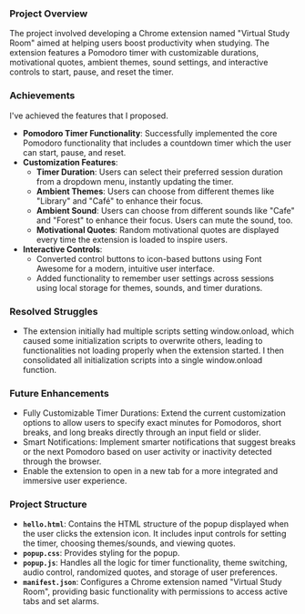 
### Project Overview

The project involved developing a Chrome extension named "Virtual Study Room" aimed at helping users boost productivity when studying. The extension features a Pomodoro timer with customizable durations, motivational quotes, ambient themes, sound settings, and interactive controls to start, pause, and reset the timer.

### Achievements
I've achieved the features that I proposed.

- **Pomodoro Timer Functionality**: Successfully implemented the core Pomodoro functionality that includes a countdown timer which the user can start, pause, and reset.
- **Customization Features**:
  - **Timer Duration**: Users can select their preferred session duration from a dropdown menu, instantly updating the timer.
  - **Ambient Themes**: Users can choose from different themes like "Library" and "Café" to enhance their focus.
  - **Ambient Sound**: Users can choose from different sounds like "Cafe" and "Forest" to enhance their focus. Users can mute the sound, too.
  - **Motivational Quotes**: Random motivational quotes are displayed every time the extension is loaded to inspire users.
- **Interactive Controls**:
  - Converted control buttons to icon-based buttons using Font Awesome for a modern, intuitive user interface.
  - Added functionality to remember user settings across sessions using local storage for themes, sounds, and timer durations.

### Resolved Struggles

- The extension initially had multiple scripts setting window.onload, which caused some initialization scripts to overwrite others, leading to functionalities not loading properly when the extension started. I then consolidated all initialization scripts into a single window.onload function.

### Future Enhancements

- Fully Customizable Timer Durations: Extend the current customization options to allow users to specify exact minutes for Pomodoros, short breaks, and long breaks directly through an input field or slider.
- Smart Notifications: Implement smarter notifications that suggest breaks or the next Pomodoro based on user activity or inactivity detected through the browser.
- Enable the extension to open in a new tab for a more integrated and immersive user experience.

### Project Structure

- **`hello.html`**: Contains the HTML structure of the popup displayed when the user clicks the extension icon. It includes input controls for setting the timer, choosing themes/sounds, and viewing quotes.
- **`popup.css`**: Provides styling for the popup.
- **`popup.js`**: Handles all the logic for timer functionality, theme switching, audio control, randomized quotes, and storage of user preferences.
- **`manifest.json`**: Configures a Chrome extension named "Virtual Study Room", providing basic functionality with permissions to access active tabs and set alarms.
